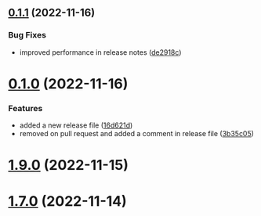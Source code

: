 ## [0.1.1](https://github.com/SkarizA-Hexaware/Team_7DotNet/compare/v0.1.0...v0.1.1) (2022-11-16)


### Bug Fixes

* improved performance in release notes ([de2918c](https://github.com/SkarizA-Hexaware/Team_7DotNet/commit/de2918c832f9dd2b17270bd39e8f143306a5c1a6))



# [0.1.0](https://github.com/SkarizA-Hexaware/Team_7DotNet/compare/v1.8.0...v0.1.0) (2022-11-16)


### Features

* added a new release file ([16d621d](https://github.com/SkarizA-Hexaware/Team_7DotNet/commit/16d621de0815bf63461094b9ee6086caa9077705))
* removed on pull request and added a comment in release file ([3b35c05](https://github.com/SkarizA-Hexaware/Team_7DotNet/commit/3b35c05393ecad9c4bf4b84aadfde88116148f65))



# [1.9.0](https://github.com/SkarizA-Hexaware/Team_7DotNet/compare/v1.7.0...v1.9.0) (2022-11-15)



# [1.7.0](https://github.com/SkarizA-Hexaware/Team_7DotNet/compare/v1.6.0...v1.7.0) (2022-11-14)



